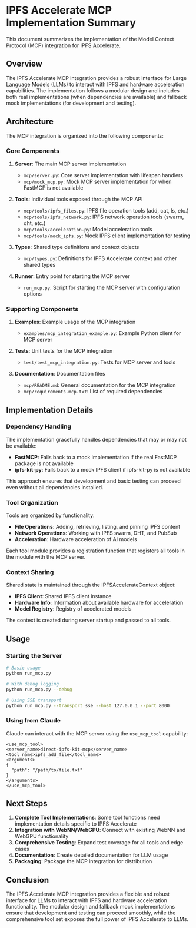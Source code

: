 # IPFS Accelerate MCP Implementation Summary

This document summarizes the implementation of the Model Context Protocol (MCP) integration for IPFS Accelerate.

## Overview

The IPFS Accelerate MCP integration provides a robust interface for Large Language Models (LLMs) to interact with IPFS and hardware acceleration capabilities. The implementation follows a modular design and includes both real implementations (when dependencies are available) and fallback mock implementations (for development and testing).

## Architecture

The MCP integration is organized into the following components:

### Core Components

1. **Server**: The main MCP server implementation
   - `mcp/server.py`: Core server implementation with lifespan handlers
   - `mcp/mock_mcp.py`: Mock MCP server implementation for when FastMCP is not available

2. **Tools**: Individual tools exposed through the MCP API
   - `mcp/tools/ipfs_files.py`: IPFS file operation tools (add, cat, ls, etc.)
   - `mcp/tools/ipfs_network.py`: IPFS network operation tools (swarm, dht, etc.)
   - `mcp/tools/acceleration.py`: Model acceleration tools
   - `mcp/tools/mock_ipfs.py`: Mock IPFS client implementation for testing

3. **Types**: Shared type definitions and context objects
   - `mcp/types.py`: Definitions for IPFS Accelerate context and other shared types

4. **Runner**: Entry point for starting the MCP server
   - `run_mcp.py`: Script for starting the MCP server with configuration options

### Supporting Components

1. **Examples**: Example usage of the MCP integration
   - `examples/mcp_integration_example.py`: Example Python client for MCP server

2. **Tests**: Unit tests for the MCP integration
   - `test/test_mcp_integration.py`: Tests for MCP server and tools

3. **Documentation**: Documentation files
   - `mcp/README.md`: General documentation for the MCP integration
   - `mcp/requirements-mcp.txt`: List of required dependencies

## Implementation Details

### Dependency Handling

The implementation gracefully handles dependencies that may or may not be available:

- **FastMCP**: Falls back to a mock implementation if the real FastMCP package is not available
- **ipfs-kit-py**: Falls back to a mock IPFS client if ipfs-kit-py is not available

This approach ensures that development and basic testing can proceed even without all dependencies installed.

### Tool Organization

Tools are organized by functionality:

- **File Operations**: Adding, retrieving, listing, and pinning IPFS content
- **Network Operations**: Working with IPFS swarm, DHT, and PubSub
- **Acceleration**: Hardware acceleration of AI models

Each tool module provides a registration function that registers all tools in the module with the MCP server.

### Context Sharing

Shared state is maintained through the IPFSAccelerateContext object:

- **IPFS Client**: Shared IPFS client instance
- **Hardware Info**: Information about available hardware for acceleration
- **Model Registry**: Registry of accelerated models

The context is created during server startup and passed to all tools.

## Usage

### Starting the Server

```bash
# Basic usage
python run_mcp.py

# With debug logging
python run_mcp.py --debug

# Using SSE transport
python run_mcp.py --transport sse --host 127.0.0.1 --port 8000
```

### Using from Claude

Claude can interact with the MCP server using the `use_mcp_tool` capability:

```
<use_mcp_tool>
<server_name>direct-ipfs-kit-mcp</server_name>
<tool_name>ipfs_add_file</tool_name>
<arguments>
{
  "path": "/path/to/file.txt"
}
</arguments>
</use_mcp_tool>
```

## Next Steps

1. **Complete Tool Implementations**: Some tool functions need implementation details specific to IPFS Accelerate
2. **Integration with WebNN/WebGPU**: Connect with existing WebNN and WebGPU functionality
3. **Comprehensive Testing**: Expand test coverage for all tools and edge cases
4. **Documentation**: Create detailed documentation for LLM usage
5. **Packaging**: Package the MCP integration for distribution

## Conclusion

The IPFS Accelerate MCP integration provides a flexible and robust interface for LLMs to interact with IPFS and hardware acceleration functionality. The modular design and fallback mock implementations ensure that development and testing can proceed smoothly, while the comprehensive tool set exposes the full power of IPFS Accelerate to LLMs.
